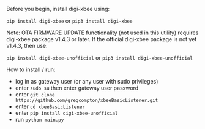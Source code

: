 Before you begin, install digi-xbee using: 

`pip install digi-xbee` or `pip3 install digi-xbee`



Note: OTA FIRMWARE UPDATE functionality (not used in this utility) requires digi-xbee package v1.4.3 or later. If the official digi-xbee package is not yet v1.4.3, then use: 

`pip install digi-xbee-unofficial` or `pip3 install digi-xbee-unofficial`


How to install / run:

- log in as gateway user (or any user with sudo privileges)
- enter `sudo su` then enter gateway user password
- enter `git clone https://github.com/gregcompton/xbeeBasicListener.git`
- enter `cd xbeeBasicListener`
- enter `pip install digi-xbee-unofficial`
- run `python main.py`